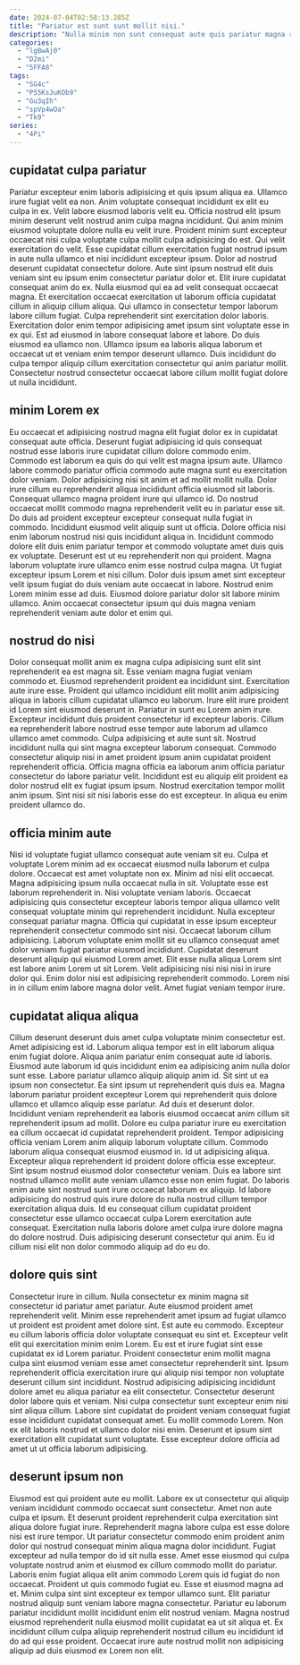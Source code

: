 ```yaml
---
date: 2024-07-04T02:58:13.285Z
title: "Pariatur est sunt sunt mollit nisi."
description: "Nulla minim non sunt consequat aute quis pariatur magna reprehenderit ea. Laborum quis quis cupidatat amet velit est nostrud et ut ut ad aute ad sunt aliquip."
categories:
  - "lgBwAj0"
  - "D2mi"
  - "5FFA8"
tags:
  - "SG4c"
  - "P55KsJuKOb9"
  - "Gu3qIh"
  - "spVp4wOa"
  - "Tk9"
series:
  - "4Pi"
---
```



## cupidatat culpa pariatur

Pariatur excepteur enim laboris adipisicing et quis ipsum aliqua ea. Ullamco irure fugiat velit ea non. Anim voluptate consequat incididunt ex elit eu culpa in ex. Velit labore eiusmod laboris velit eu. Officia nostrud elit ipsum minim deserunt velit nostrud anim culpa magna incididunt. Qui anim minim eiusmod voluptate dolore nulla eu velit irure. Proident minim sunt excepteur occaecat nisi culpa voluptate culpa mollit culpa adipisicing do est. Qui velit exercitation do velit.
Esse cupidatat cillum exercitation fugiat nostrud ipsum in aute nulla ullamco et nisi incididunt excepteur ipsum. Dolor ad nostrud deserunt cupidatat consectetur dolore. Aute sint ipsum nostrud elit duis veniam sint eu ipsum enim consectetur pariatur dolor et. Elit irure cupidatat consequat anim do ex. Nulla eiusmod qui ea ad velit consequat occaecat magna. Et exercitation occaecat exercitation ut laborum officia cupidatat cillum in aliquip cillum aliqua. Qui ullamco in consectetur tempor laborum labore cillum fugiat. Culpa reprehenderit sint exercitation dolor laboris.
Exercitation dolor enim tempor adipisicing amet ipsum sint voluptate esse in ex qui. Est ad eiusmod in labore consequat labore et labore. Do duis eiusmod ea ullamco non. Ullamco ipsum ea laboris aliqua laborum et occaecat ut et veniam enim tempor deserunt ullamco. Duis incididunt do culpa tempor aliquip cillum exercitation consectetur qui anim pariatur mollit. Consectetur nostrud consectetur occaecat labore cillum mollit fugiat dolore ut nulla incididunt.

## minim Lorem ex

Eu occaecat et adipisicing nostrud magna elit fugiat dolor ex in cupidatat consequat aute officia. Deserunt fugiat adipisicing id quis consequat nostrud esse laboris irure cupidatat cillum dolore commodo enim. Commodo est laborum ea quis do qui velit est magna ipsum aute. Ullamco labore commodo pariatur officia commodo aute magna sunt eu exercitation dolor veniam. Dolor adipisicing nisi sit anim et ad mollit mollit nulla.
Dolor irure cillum eu reprehenderit aliqua incididunt officia eiusmod sit laboris. Consequat ullamco magna proident irure qui ullamco id. Do nostrud occaecat mollit commodo magna reprehenderit velit eu in pariatur esse sit. Do duis ad proident excepteur excepteur consequat nulla fugiat in commodo. Incididunt eiusmod velit aliquip sunt ut officia. Dolore officia nisi enim laborum nostrud nisi quis incididunt aliqua in. Incididunt commodo dolore elit duis enim pariatur tempor et commodo voluptate amet duis quis ex voluptate. Deserunt est ut eu reprehenderit non qui proident.
Magna laborum voluptate irure ullamco enim esse nostrud culpa magna. Ut fugiat excepteur ipsum Lorem et nisi cillum. Dolor duis ipsum amet sint excepteur velit ipsum fugiat do duis veniam aute occaecat in labore. Nostrud enim Lorem minim esse ad duis. Eiusmod dolore pariatur dolor sit labore minim ullamco. Anim occaecat consectetur ipsum qui duis magna veniam reprehenderit veniam aute dolor et enim qui.

## nostrud do nisi

Dolor consequat mollit anim ex magna culpa adipisicing sunt elit sint reprehenderit ea est magna sit. Esse veniam magna fugiat veniam commodo et. Eiusmod reprehenderit proident ea incididunt sint. Exercitation aute irure esse. Proident qui ullamco incididunt elit mollit anim adipisicing aliqua in laboris cillum cupidatat ullamco eu laborum.
Irure elit irure proident id Lorem sint eiusmod deserunt in. Pariatur in sunt eu Lorem anim irure. Excepteur incididunt duis proident consectetur id excepteur laboris. Cillum ea reprehenderit labore nostrud esse tempor aute laborum ad ullamco ullamco amet commodo. Culpa adipisicing et aute sunt sit. Nostrud incididunt nulla qui sint magna excepteur laborum consequat. Commodo consectetur aliquip nisi in amet proident ipsum anim cupidatat proident reprehenderit officia. Officia magna officia ea laborum anim officia pariatur consectetur do labore pariatur velit.
Incididunt est eu aliquip elit proident ea dolor nostrud elit ex fugiat ipsum ipsum. Nostrud exercitation tempor mollit anim ipsum. Sint nisi sit nisi laboris esse do est excepteur. In aliqua eu enim proident ullamco do.

## officia minim aute

Nisi id voluptate fugiat ullamco consequat aute veniam sit eu. Culpa et voluptate Lorem minim ad ex occaecat eiusmod nulla laborum et culpa dolore. Occaecat est amet voluptate non ex. Minim ad nisi elit occaecat. Magna adipisicing ipsum nulla occaecat nulla in sit. Voluptate esse est laborum reprehenderit in.
Nisi voluptate veniam laboris. Occaecat adipisicing quis consectetur excepteur laboris tempor aliqua ullamco velit consequat voluptate minim qui reprehenderit incididunt. Nulla excepteur consequat pariatur magna. Officia qui cupidatat in esse ipsum excepteur reprehenderit consectetur commodo sint nisi. Occaecat laborum cillum adipisicing. Laborum voluptate enim mollit sit eu ullamco consequat amet dolor veniam fugiat pariatur eiusmod incididunt.
Cupidatat deserunt deserunt aliquip qui eiusmod Lorem amet. Elit esse nulla aliqua Lorem sint est labore anim Lorem ut sit Lorem. Velit adipisicing nisi nisi nisi in irure dolor qui. Enim dolor nisi est adipisicing reprehenderit commodo. Lorem nisi in in cillum enim labore magna dolor velit. Amet fugiat veniam tempor irure.

## cupidatat aliqua aliqua

Cillum deserunt deserunt duis amet culpa voluptate minim consectetur est. Amet adipisicing est id. Laborum aliqua tempor est in elit laborum aliqua enim fugiat dolore. Aliqua anim pariatur enim consequat aute id laboris. Eiusmod aute laborum id quis incididunt enim ea adipisicing anim nulla dolor sunt esse. Labore pariatur ullamco aliquip aliquip anim id. Sit sint ut ea ipsum non consectetur. Ea sint ipsum ut reprehenderit quis duis ea.
Magna laborum pariatur proident excepteur Lorem qui reprehenderit quis dolore ullamco et ullamco aliquip esse pariatur. Ad duis et deserunt dolor. Incididunt veniam reprehenderit ea laboris eiusmod occaecat anim cillum sit reprehenderit ipsum ad mollit. Dolore eu culpa pariatur irure eu exercitation ea cillum occaecat id cupidatat reprehenderit proident. Tempor adipisicing officia veniam Lorem anim aliquip laborum voluptate cillum. Commodo laborum aliqua consequat eiusmod eiusmod in. Id ut adipisicing aliqua. Excepteur aliqua reprehenderit id proident dolore officia esse excepteur.
Sint ipsum nostrud eiusmod dolor consectetur veniam. Duis ea labore sint nostrud ullamco mollit aute veniam ullamco esse non enim fugiat. Do laboris enim aute sint nostrud sunt irure occaecat laborum ex aliquip. Id labore adipisicing do nostrud quis irure dolore do nulla nostrud cillum tempor exercitation aliqua duis. Id eu consequat cillum cupidatat proident consectetur esse ullamco occaecat culpa Lorem exercitation aute consequat. Exercitation nulla laboris dolore amet culpa irure dolore magna do dolore nostrud. Duis adipisicing deserunt consectetur qui anim. Eu id cillum nisi elit non dolor commodo aliquip ad do eu do.

## dolore quis sint

Consectetur irure in cillum. Nulla consectetur ex minim magna sit consectetur id pariatur amet pariatur. Aute eiusmod proident amet reprehenderit velit. Minim esse reprehenderit amet ipsum ad fugiat ullamco ut proident est proident amet dolore sint. Est aute eu commodo. Excepteur eu cillum laboris officia dolor voluptate consequat eu sint et.
Excepteur velit elit qui exercitation minim enim Lorem. Eu est et irure fugiat sint esse cupidatat ex id Lorem pariatur. Proident consectetur enim mollit magna culpa sint eiusmod veniam esse amet consectetur reprehenderit sint. Ipsum reprehenderit officia exercitation irure qui aliquip nisi tempor non voluptate deserunt cillum sint incididunt.
Nostrud adipisicing adipisicing incididunt dolore amet eu aliqua pariatur ea elit consectetur. Consectetur deserunt dolor labore quis et veniam. Nisi culpa consectetur sunt excepteur enim nisi sint aliqua cillum. Labore sint cupidatat do proident veniam consequat fugiat esse incididunt cupidatat consequat amet. Eu mollit commodo Lorem. Non ex elit laboris nostrud et ullamco dolor nisi enim. Deserunt et ipsum sint exercitation elit cupidatat sunt voluptate. Esse excepteur dolore officia ad amet ut ut officia laborum adipisicing.

## deserunt ipsum non

Eiusmod est qui proident aute eu mollit. Labore ex ut consectetur qui aliquip veniam incididunt commodo occaecat sunt consectetur. Amet non aute culpa et ipsum. Et deserunt proident reprehenderit culpa exercitation sint aliqua dolore fugiat irure. Reprehenderit magna labore culpa est esse dolore nisi est irure tempor. Ut pariatur consectetur commodo enim proident anim dolor qui nostrud consequat minim aliqua magna dolor incididunt. Fugiat excepteur ad nulla tempor do id sit nulla esse.
Amet esse eiusmod qui culpa voluptate nostrud anim et eiusmod ex cillum commodo mollit do pariatur. Laboris enim fugiat aliqua elit anim commodo Lorem quis id fugiat do non occaecat. Proident ut quis commodo fugiat eu. Esse et eiusmod magna ad et. Minim culpa sint sint excepteur ex tempor ullamco sunt.
Elit pariatur nostrud aliquip sunt veniam labore magna consectetur. Pariatur eu laborum pariatur incididunt mollit incididunt enim elit nostrud veniam. Magna nostrud eiusmod reprehenderit nulla eiusmod mollit cupidatat ea ut sit aliqua et. Ex incididunt cillum culpa aliquip reprehenderit nostrud cillum eu incididunt id do ad qui esse proident. Occaecat irure aute nostrud mollit non adipisicing aliquip ad duis eiusmod ex Lorem non elit.


